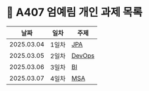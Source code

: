 # :pencil: A407 엄예림 개인 과제 목록

| 날짜       | 일차  | 주제                                                             |
| ---------- | ----- | ---------------------------------------------------------------- |
| 2025.03.04 | 1일차 | [JPA](./1일차_JPA.md) |
| 2025.03.05 | 2일차 | [DevOps]('./2일차_DevOps.md')                                                 |
| 2025.03.06 | 3일차 | [BI]('./3일차_BI.md')                                                 |
| 2025.03.07 | 4일차 | [MSA]('./4일차_MSA.md')                                                 |

